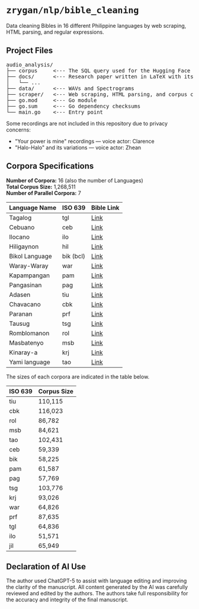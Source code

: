 # `zrygan/nlp/bible_cleaning`

Data cleaning Bibles in 16 different Philippine languages by web scraping,
HTML parsing, and regular expressions.

## Project Files

<pre style="font-family: monospace; background-color: transparent;">
audio_analysis/
├── corpus     <--- The SQL query used for the Hugging Face data
├── docs/      <--- Research paper written in LaTeX with its assets
│   └── ...
├── data/      <--- WAVs and Spectrograms  
├── scraper/   <--- Web scraping, HTML parsing, and corpus cleaner written in Go
├── go.mod     <--- Go module
├── go.sum     <--- Go dependency checksums
└── main.go    <--- Entry point
</pre>

Some recordings are not included in this repository due to privacy concerns:

- "Your power is mine" recordings — voice actor: Clarence  
- "Halo-Halo" and its variations — voice actor: Zhean

## Corpora Specifications
**Number of Corpora:** 16 (also the number of Languages)  
**Total Corpus Size:** 1,268,511  
**Number of Parallel Corpora:** 7

| Language Name     | ISO 639 | Bible Link |
|------------------|---------|------------|
| Tagalog           | tgl     | [Link](https://www.bible.com/bible/2195/GEN.1.ABTAG01) |
| Cebuano           | ceb     | [Link](https://www.bible.com/bible/562/GEN.1.RCPV) |
| Ilocano           | ilo     | [Link](https://www.bible.com/bible/782/GEN.1.RIPV) |
| Hiligaynon        | hil     | [Link](https://www.bible.com/bible/2190/GEN.1.MBBHIL12) |
| Bikol Language    | bik (bcl) | [Link](https://www.bible.com/versions/890-mbbbik92-marahay-na-bareta-biblia) |
| Waray-Waray       | war     | [Link](https://www.bible.com/bible/2198/GEN.1.MBBSAM) |
| Kapampangan       | pam     | [Link](https://www.bible.com/versions/1141-pmpv-ing-mayap-a-balita-biblia) |
| Pangasinan        | pag     | [Link](https://www.bible.com/bible/2194/GEN.1.MBBPAN83) |
| Adasen            | tiu     | [Link](https://www.bible.com/bible/2812/MAT.1.YBT) |
| Chavacano         | cbk     | [Link](https://www.bible.com/versions/1129-cbknt-el-nuevo-testamento) |
| Paranan           | prf     | [Link](https://www.bible.com/bible/438/MAT.1.PRF) |
| Tausug            | tsg     | [Link](https://www.bible.com/versions/1319-tsg-kitab-inji) |
| Romblomanon       | rol     | [Link](https://www.bible.com/bible/2244/MAT.1.BKR) |
| Masbatenyo        | msb     | [Link](https://www.bible.com/bible/1222/MAT.1.MSB) |
| Kinaray-a         | krj     | [Link](https://www.bible.com/bible/1489/MAT.1.KRJNT) |
| Yami language     | tao     | [Link](https://www.bible.com/bible/2364/MAT.1.SNT) |

The sizes of each corpora are indicated in the table below.

| ISO 639 | Corpus Size |
|---------|------------|
| tiu     | 110,115    |
| cbk     | 116,023    |
| rol     | 86,782     |
| msb     | 84,621     |
| tao     | 102,431    |
| ceb     | 59,339     |
| bik     | 58,225     |
| pam     | 61,587     |
| pag     | 57,769     |
| tsg     | 103,776    |
| krj     | 93,026     |
| war     | 64,826     |
| prf     | 87,635     |
| tgl     | 64,836     |
| ilo     | 51,571     |
| jil     | 65,949     |

## Declaration of AI Use
The author used ChatGPT-5 to assist with language editing and improving 
the clarity of the manuscript. All content generated by the AI was 
carefully reviewed and edited by the authors. The authors take full 
responsibility for the accuracy and integrity of the final manuscript.